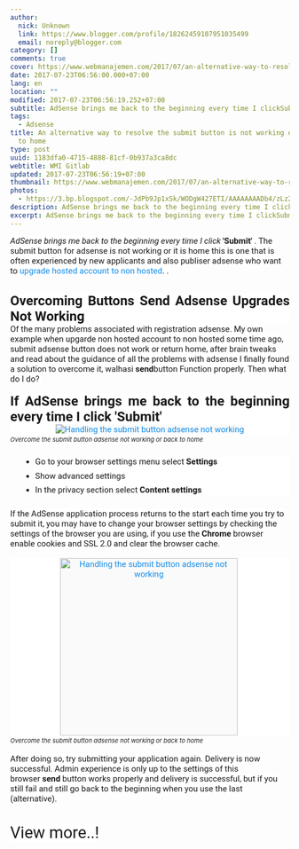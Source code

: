 ```yaml
---
author:
  nick: Unknown
  link: https://www.blogger.com/profile/18262459107951035499
  email: noreply@blogger.com
category: []
comments: true
cover: https://www.webmanajemen.com/2017/07/an-alternative-way-to-resolve-submit/15d92a3679f5bd35245933d016312434.png
date: 2017-07-23T06:56:00.000+07:00
lang: en
location: ""
modified: 2017-07-23T06:56:19.252+07:00
subtitle: AdSense brings me back to the beginning every time I clickSubmit .
tags:
  - Adsense
title: An alternative way to resolve the submit button is not working or return
  to home
type: post
uuid: 1183dfa0-4715-4888-81cf-0b937a3ca8dc
webtitle: WMI Gitlab
updated: 2017-07-23T06:56:19+07:00
thumbnail: https://www.webmanajemen.com/2017/07/an-alternative-way-to-resolve-submit/15d92a3679f5bd35245933d016312434.png
photos:
  - https://3.bp.blogspot.com/-JdPb9Jp1xSk/WODgW427ETI/AAAAAAAADb4/zLz2WLm7lfs3S-7d2itu2hJ3-slbN6esACLcB/s1600/adsense-1.png
description: AdSense brings me back to the beginning every time I clickSubmit .
excerpt: AdSense brings me back to the beginning every time I clickSubmit .
---
```


<span class="notranslate" style="background-color: white; border: 0px; box-sizing: border-box; font-family: &quot;roboto&quot; , sans-serif; font-size: 15px; font-stretch: inherit; line-height: inherit; margin: 0px; padding: 0px; text-align: justify; vertical-align: baseline;"><i style="border: 0px; box-sizing: border-box; font-family: inherit; font-size: inherit; font-stretch: inherit; font-variant: inherit; font-weight: inherit; line-height: inherit; margin: 0px; padding: 0px; vertical-align: baseline;">AdSense brings me back to the beginning every time I click</i>&nbsp;<b style="border: 0px; box-sizing: border-box; font-family: inherit; font-size: inherit; font-stretch: inherit; font-style: inherit; font-variant: inherit; line-height: inherit; margin: 0px; padding: 0px; vertical-align: baseline;">'Submit'</b>&nbsp;.</span><span style="background-color: white; font-family: &quot;roboto&quot; , sans-serif; font-size: 15px; text-align: justify;">&nbsp;</span><span class="notranslate" style="background-color: white; border: 0px; box-sizing: border-box; font-family: &quot;roboto&quot; , sans-serif; font-size: 15px; font-stretch: inherit; line-height: inherit; margin: 0px; padding: 0px; text-align: justify; vertical-align: baseline;">The submit button for adsense is not working or it is home this is one that is often experienced by new applicants and also publiser adsense who want to&nbsp;<a href="http://web-manajemen.blogspot.com/2017/07/how-to-upgrade-hosted-account-to-non-hosted.html" style="border: 0px; box-sizing: border-box; color: #138be6; font-family: inherit; font-size: inherit; font-stretch: inherit; font-style: inherit; font-variant: inherit; font-weight: inherit; line-height: inherit; margin: 0px; padding: 0px; text-decoration-line: none; transition: all 0.3s; vertical-align: baseline;" title="">upgrade hosted account to non hosted</a>.&nbsp;.</span><span style="background-color: white; font-family: &quot;roboto&quot; , sans-serif; font-size: 15px; text-align: justify;">&nbsp;</span><br><br><h3 style="background-color: white; border: 0px; box-sizing: border-box; font-family: Roboto, sans-serif; font-size: 24px; font-stretch: inherit; font-variant-numeric: inherit; line-height: normal; margin: 0px; padding: 0px; text-align: justify; vertical-align: baseline;"><span class="notranslate" style="border: 0px; box-sizing: border-box; font-family: inherit; font-size: inherit; font-stretch: inherit; font-style: inherit; font-variant: inherit; font-weight: inherit; line-height: inherit; margin: 0px; padding: 0px; vertical-align: baseline;">Overcoming Buttons Send Adsense Upgrades Not Working</span></h3><span class="notranslate" style="background-color: white; border: 0px; box-sizing: border-box; font-family: &quot;roboto&quot; , sans-serif; font-size: 15px; font-stretch: inherit; line-height: inherit; margin: 0px; padding: 0px; text-align: justify; vertical-align: baseline;">Of the many problems associated with registration adsense.</span><span style="background-color: white; font-family: &quot;roboto&quot; , sans-serif; font-size: 15px; text-align: justify;">&nbsp;</span><span class="notranslate" style="background-color: white; border: 0px; box-sizing: border-box; font-family: &quot;roboto&quot; , sans-serif; font-size: 15px; font-stretch: inherit; line-height: inherit; margin: 0px; padding: 0px; text-align: justify; vertical-align: baseline;">My own example when upgarde non hosted account to non hosted some time ago, submit adsense button does not work or return home, after brain tweaks and read about the guidance of all the problems with adsense I finally found a solution to overcome it, walhasi&nbsp;<b style="border: 0px; box-sizing: border-box; font-family: inherit; font-size: inherit; font-stretch: inherit; font-style: inherit; font-variant: inherit; line-height: inherit; margin: 0px; padding: 0px; vertical-align: baseline;">send</b>button Function properly.</span><span style="background-color: white; font-family: &quot;roboto&quot; , sans-serif; font-size: 15px; text-align: justify;">&nbsp;</span><span class="notranslate" style="background-color: white; border: 0px; box-sizing: border-box; font-family: &quot;roboto&quot; , sans-serif; font-size: 15px; font-stretch: inherit; line-height: inherit; margin: 0px; padding: 0px; text-align: justify; vertical-align: baseline;">Then what do I do?</span><span style="background-color: white; font-family: &quot;roboto&quot; , sans-serif; font-size: 15px; text-align: justify;">&nbsp;</span><br><br><h3 style="background-color: white; border: 0px; box-sizing: border-box; font-family: Roboto, sans-serif; font-size: 24px; font-stretch: inherit; font-variant-numeric: inherit; line-height: normal; margin: 0px; padding: 0px; text-align: justify; vertical-align: baseline;"><span class="notranslate" style="border: 0px; box-sizing: border-box; font-family: inherit; font-size: inherit; font-stretch: inherit; font-style: inherit; font-variant: inherit; font-weight: inherit; line-height: inherit; margin: 0px; padding: 0px; vertical-align: baseline;">If AdSense brings me back to the beginning every time I click 'Submit'</span></h3><div class="separator" style="background-color: white; border: 0px; box-sizing: border-box; clear: both; font-family: Roboto, sans-serif; font-size: 15px; font-stretch: inherit; font-variant-numeric: inherit; line-height: inherit; margin: 0px; padding: 0px; text-align: center; vertical-align: baseline;"><a href="https://3.bp.blogspot.com/-JdPb9Jp1xSk/WODgW427ETI/AAAAAAAADb4/zLz2WLm7lfs3S-7d2itu2hJ3-slbN6esACLcB/s1600/adsense-1.png" imageanchor="1" style="border: 0px; box-sizing: border-box; color: #138be6; font-family: inherit; font-size: inherit; font-stretch: inherit; font-style: inherit; font-variant: inherit; font-weight: inherit; line-height: inherit; margin: 0px 1em; padding: 0px; text-decoration-line: none; transition: all 0.3s; vertical-align: baseline;" title="An alternative way to overcome the submit button adsense does not work or return to home" rel="noopener noreferer nofollow"><img alt="Handling the submit button adsense not working" src="https://3.bp.blogspot.com/-JdPb9Jp1xSk/WODgW427ETI/AAAAAAAADb4/zLz2WLm7lfs3S-7d2itu2hJ3-slbN6esACLcB/s1600/adsense-1.png" style="background: rgb(250, 250, 250); border: 0px none; box-sizing: border-box; font-family: inherit; font-size: inherit; font-stretch: inherit; font-style: inherit; font-variant: inherit; font-weight: inherit; height: auto; line-height: inherit; margin: 0px 0px 2px; max-width: 100%; opacity: 1; outline: none; padding: 0px; transition: all 0.6s ease; vertical-align: middle;"></a></div><span class="notranslate" style="border: 0px; box-sizing: border-box; font-family: inherit; font-size: inherit; font-stretch: inherit; font-style: inherit; font-variant: inherit; font-weight: inherit; line-height: inherit; margin: 0px; padding: 0px; vertical-align: baseline;"><span style="border: 0px; box-sizing: border-box; font-family: inherit; font-size: 11px; font-stretch: inherit; font-style: inherit; font-variant: inherit; font-weight: inherit; line-height: inherit; margin: 0px; padding: 0px; vertical-align: baseline;"><i style="border: 0px; box-sizing: border-box; font-family: inherit; font-size: inherit; font-stretch: inherit; font-variant: inherit; font-weight: inherit; line-height: inherit; margin: 0px; padding: 0px; vertical-align: baseline;">Overcome the submit button adsense not working or back to home</i></span></span><br><br style="background-color: white; box-sizing: border-box; font-family: Roboto, sans-serif; font-size: 15px; margin: 0px; padding: 0px; text-align: justify;"><ul style="background-color: white; border: 0px; box-sizing: border-box; font-family: Roboto, sans-serif; font-size: 15px; font-stretch: inherit; font-variant-numeric: inherit; line-height: inherit; list-style-image: initial; list-style-position: outside; margin: 0.5em 0em 0.5em 3em; padding: 0px; text-align: justify; vertical-align: baseline;"><li style="border: 0px; box-sizing: border-box; font-family: inherit; font-size: inherit; font-stretch: inherit; font-style: inherit; font-variant: inherit; font-weight: inherit; line-height: inherit; margin: 0.5em 0px; padding: 0px; vertical-align: baseline;"><span class="notranslate" style="border: 0px; box-sizing: border-box; font-family: inherit; font-size: inherit; font-stretch: inherit; font-style: inherit; font-variant: inherit; font-weight: inherit; line-height: inherit; margin: 0px; padding: 0px; vertical-align: baseline;">Go to your browser settings menu select&nbsp;<b style="border: 0px; box-sizing: border-box; font-family: inherit; font-size: inherit; font-stretch: inherit; font-style: inherit; font-variant: inherit; line-height: inherit; margin: 0px; padding: 0px; vertical-align: baseline;">Settings</b></span></li><li style="border: 0px; box-sizing: border-box; font-family: inherit; font-size: inherit; font-stretch: inherit; font-style: inherit; font-variant: inherit; font-weight: inherit; line-height: inherit; margin: 0.5em 0px; padding: 0px; vertical-align: baseline;"><span class="notranslate" style="border: 0px; box-sizing: border-box; font-family: inherit; font-size: inherit; font-stretch: inherit; font-style: inherit; font-variant: inherit; font-weight: inherit; line-height: inherit; margin: 0px; padding: 0px; vertical-align: baseline;">Show advanced settings</span></li><li style="border: 0px; box-sizing: border-box; font-family: inherit; font-size: inherit; font-stretch: inherit; font-style: inherit; font-variant: inherit; font-weight: inherit; line-height: inherit; margin: 0.5em 0px; padding: 0px; vertical-align: baseline;"><span class="notranslate" style="border: 0px; box-sizing: border-box; font-family: inherit; font-size: inherit; font-stretch: inherit; font-style: inherit; font-variant: inherit; font-weight: inherit; line-height: inherit; margin: 0px; padding: 0px; vertical-align: baseline;">In the privacy section select&nbsp;<b style="border: 0px; box-sizing: border-box; font-family: inherit; font-size: inherit; font-stretch: inherit; font-style: inherit; font-variant: inherit; line-height: inherit; margin: 0px; padding: 0px; vertical-align: baseline;">Content settings</b></span></li></ul><br style="background-color: white; box-sizing: border-box; font-family: Roboto, sans-serif; font-size: 15px; margin: 0px; padding: 0px; text-align: justify;"><span class="notranslate" style="background-color: white; border: 0px; box-sizing: border-box; font-family: &quot;roboto&quot; , sans-serif; font-size: 15px; font-stretch: inherit; line-height: inherit; margin: 0px; padding: 0px; text-align: justify; vertical-align: baseline;">If the AdSense application process returns to the start each time you try to submit it, you may have to change your browser settings by checking the settings of the browser you are using, if you use the&nbsp;<b style="border: 0px; box-sizing: border-box; font-family: inherit; font-size: inherit; font-stretch: inherit; font-style: inherit; font-variant: inherit; line-height: inherit; margin: 0px; padding: 0px; vertical-align: baseline;">Chrome</b>&nbsp;browser enable cookies and SSL 2.0 and clear the browser cache.</span><span style="background-color: white; font-family: &quot;roboto&quot; , sans-serif; font-size: 15px; text-align: justify;">&nbsp;</span><br><br><div class="separator" style="background-color: white; border: 0px; box-sizing: border-box; clear: both; font-family: Roboto, sans-serif; font-size: 15px; font-stretch: inherit; font-variant-numeric: inherit; line-height: inherit; margin: 0px; padding: 0px; text-align: center; vertical-align: baseline;"><a href="https://4.bp.blogspot.com/-MHNVdnK6Obk/WODh0ABV2aI/AAAAAAAADcE/iIjcWFV1DkkuR7UXtvky-fdsO_ijpuK1wCLcB/s1600/setting%2Bchrome.2.png" imageanchor="1" style="border: 0px; box-sizing: border-box; color: #138be6; font-family: inherit; font-size: inherit; font-stretch: inherit; font-style: inherit; font-variant: inherit; font-weight: inherit; line-height: inherit; margin: 0px 1em; padding: 0px; text-decoration-line: none; transition: all 0.3s; vertical-align: baseline;" title="An alternative way to overcome the submit button adsense does not work or return to home" rel="noopener noreferer nofollow"><img alt="Handling the submit button adsense not working" height="275" src="https://4.bp.blogspot.com/-MHNVdnK6Obk/WODh0ABV2aI/AAAAAAAADcE/iIjcWFV1DkkuR7UXtvky-fdsO_ijpuK1wCLcB/s320/setting%2Bchrome.2.png" style="background: rgb(250, 250, 250); border: 0px none; box-sizing: border-box; font-family: inherit; font-size: inherit; font-stretch: inherit; font-style: inherit; font-variant: inherit; font-weight: inherit; height: auto; line-height: inherit; margin: 0px 0px 2px; max-width: 100%; opacity: 1; outline: none; padding: 0px; transition: all 0.6s ease; vertical-align: middle;" width="320"></a>&nbsp;</div><span class="notranslate" style="border: 0px; box-sizing: border-box; font-family: inherit; font-size: inherit; font-stretch: inherit; font-style: inherit; font-variant: inherit; font-weight: inherit; line-height: inherit; margin: 0px; padding: 0px; vertical-align: baseline;"><span style="border: 0px; box-sizing: border-box; font-family: inherit; font-size: 11px; font-stretch: inherit; font-style: inherit; font-variant: inherit; font-weight: inherit; line-height: inherit; margin: 0px; padding: 0px; vertical-align: baseline;"><i style="border: 0px; box-sizing: border-box; font-family: inherit; font-size: inherit; font-stretch: inherit; font-variant: inherit; font-weight: inherit; line-height: inherit; margin: 0px; padding: 0px; vertical-align: baseline;">Overcome the submit button adsense not working or back to home</i></span></span><br><br style="background-color: white; box-sizing: border-box; font-family: Roboto, sans-serif; font-size: 15px; margin: 0px; padding: 0px; text-align: justify;"><span class="notranslate" style="background-color: white; border: 0px; box-sizing: border-box; font-family: &quot;roboto&quot; , sans-serif; font-size: 15px; font-stretch: inherit; line-height: inherit; margin: 0px; padding: 0px; text-align: justify; vertical-align: baseline;">After doing so, try submitting your application again.</span><span style="background-color: white; font-family: &quot;roboto&quot; , sans-serif; font-size: 15px; text-align: justify;">&nbsp;</span><span class="notranslate" style="background-color: white; border: 0px; box-sizing: border-box; font-family: &quot;roboto&quot; , sans-serif; font-size: 15px; font-stretch: inherit; line-height: inherit; margin: 0px; padding: 0px; text-align: justify; vertical-align: baseline;">Delivery is now successful.</span><span style="background-color: white; font-family: &quot;roboto&quot; , sans-serif; font-size: 15px; text-align: justify;">&nbsp;</span><span class="notranslate" style="background-color: white; border: 0px; box-sizing: border-box; font-family: &quot;roboto&quot; , sans-serif; font-size: 15px; font-stretch: inherit; line-height: inherit; margin: 0px; padding: 0px; text-align: justify; vertical-align: baseline;">Admin experience is only up to the settings of this browser&nbsp;<b style="border: 0px; box-sizing: border-box; font-family: inherit; font-size: inherit; font-stretch: inherit; font-style: inherit; font-variant: inherit; line-height: inherit; margin: 0px; padding: 0px; vertical-align: baseline;">send</b>&nbsp;button works properly and delivery is successful, but if you still fail and still go back to the beginning when you use the last (alternative).</span><br><span class="notranslate" style="background-color: white; border: 0px; box-sizing: border-box; font-family: &quot;roboto&quot; , sans-serif; font-size: 15px; font-stretch: inherit; line-height: inherit; margin: 0px; padding: 0px; text-align: justify; vertical-align: baseline;"><br></span><br><div style="text-align: justify;"><span style="font-family: &quot;roboto&quot; , sans-serif;"><span style="background-color: white; font-size: 29.1356px;">View more..!</span></span></div>